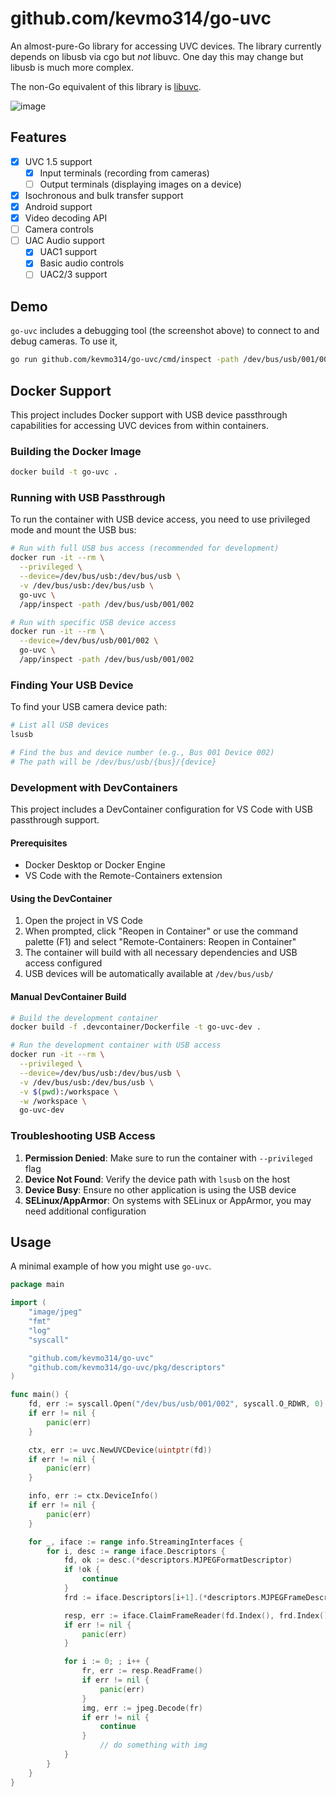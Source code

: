 # github.com/kevmo314/go-uvc

An almost-pure-Go library for accessing UVC devices. The library currently depends on libusb via cgo
but _not_ libuvc. One day this may change but libusb is much more complex.

The non-Go equivalent of this library is [libuvc](https://github.com/libuvc/libuvc).

![image](https://github.com/kevmo314/go-uvc/assets/511342/1e4d4a0b-37ad-44c0-b97d-9e2a3d4551d2)

## Features

- [x] UVC 1.5 support
  - [x] Input terminals (recording from cameras)
  - [ ] Output terminals (displaying images on a device)
- [x] Isochronous and bulk transfer support
- [x] Android support
- [x] Video decoding API
- [ ] Camera controls
- [ ] UAC Audio support
	- [x] UAC1 support
 	- [x] Basic audio controls
 	- [ ] UAC2/3 support

## Demo

`go-uvc` includes a debugging tool (the screenshot above) to connect to and debug cameras. To use it,

```sh
go run github.com/kevmo314/go-uvc/cmd/inspect -path /dev/bus/usb/001/002
```

## Docker Support

This project includes Docker support with USB device passthrough capabilities for accessing UVC devices from within containers.

### Building the Docker Image

```bash
docker build -t go-uvc .
```

### Running with USB Passthrough

To run the container with USB device access, you need to use privileged mode and mount the USB bus:

```bash
# Run with full USB bus access (recommended for development)
docker run -it --rm \
  --privileged \
  --device=/dev/bus/usb:/dev/bus/usb \
  -v /dev/bus/usb:/dev/bus/usb \
  go-uvc \
  /app/inspect -path /dev/bus/usb/001/002

# Run with specific USB device access
docker run -it --rm \
  --device=/dev/bus/usb/001/002 \
  go-uvc \
  /app/inspect -path /dev/bus/usb/001/002
```

### Finding Your USB Device

To find your USB camera device path:

```bash
# List all USB devices
lsusb

# Find the bus and device number (e.g., Bus 001 Device 002)
# The path will be /dev/bus/usb/{bus}/{device}
```

### Development with DevContainers

This project includes a DevContainer configuration for VS Code with USB passthrough support.

#### Prerequisites
- Docker Desktop or Docker Engine
- VS Code with the Remote-Containers extension

#### Using the DevContainer

1. Open the project in VS Code
2. When prompted, click "Reopen in Container" or use the command palette (F1) and select "Remote-Containers: Reopen in Container"
3. The container will build with all necessary dependencies and USB access configured
4. USB devices will be automatically available at `/dev/bus/usb/`

#### Manual DevContainer Build

```bash
# Build the development container
docker build -f .devcontainer/Dockerfile -t go-uvc-dev .

# Run the development container with USB access
docker run -it --rm \
  --privileged \
  --device=/dev/bus/usb:/dev/bus/usb \
  -v /dev/bus/usb:/dev/bus/usb \
  -v $(pwd):/workspace \
  -w /workspace \
  go-uvc-dev
```

### Troubleshooting USB Access

1. **Permission Denied**: Make sure to run the container with `--privileged` flag
2. **Device Not Found**: Verify the device path with `lsusb` on the host
3. **Device Busy**: Ensure no other application is using the USB device
4. **SELinux/AppArmor**: On systems with SELinux or AppArmor, you may need additional configuration

## Usage

A minimal example of how you might use `go-uvc`.

```go
package main

import (
	"image/jpeg"
	"fmt"
	"log"
	"syscall"

	"github.com/kevmo314/go-uvc"
	"github.com/kevmo314/go-uvc/pkg/descriptors"
)

func main() {
	fd, err := syscall.Open("/dev/bus/usb/001/002", syscall.O_RDWR, 0)
	if err != nil {
		panic(err)
	}

	ctx, err := uvc.NewUVCDevice(uintptr(fd))
	if err != nil {
		panic(err)
	}

	info, err := ctx.DeviceInfo()
	if err != nil {
		panic(err)
	}

	for _, iface := range info.StreamingInterfaces {
		for i, desc := range iface.Descriptors {
			fd, ok := desc.(*descriptors.MJPEGFormatDescriptor)
			if !ok {
				continue
			}
			frd := iface.Descriptors[i+1].(*descriptors.MJPEGFrameDescriptor)

			resp, err := iface.ClaimFrameReader(fd.Index(), frd.Index())
			if err != nil {
   				panic(err)
			}

			for i := 0; ; i++ {
				fr, err := resp.ReadFrame()
				if err != nil {
   					panic(err)
				}
				img, err := jpeg.Decode(fr)
				if err != nil {
					continue
				}
    				// do something with img
			}
		}
	}
}
```
